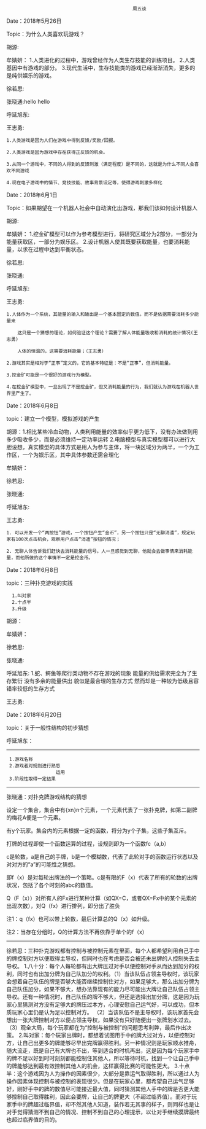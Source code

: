 						                          周五谈

Date：2018年5月26日

Topic：为什么人类喜欢玩游戏？

胡源:

牟婧妍：
      1.人类进化的过程中，游戏曾经作为人类生存技能的训练项目。
      2.人类基因中有游戏的部分。
      3.现代生活中，生存技能类的游戏已经渐渐消失，更多的是纯供娱乐的游戏。

徐若思:

张晓通:hello
hello

呼延旭东:

王志勇:

	1.人类游戏是因为人们在游戏中得到反馈/奖励/回报。
	
	2.人类游戏是因为游戏中存在获得正反馈的机会。
	
	3.从同一个游戏中，不同的人得到的反馈刺激（满足程度）是不同的，这就是为什么不同人会喜欢不同游戏
	
	4.现在电子游戏中的情节、竞技技能、故事背景设定等，使得游戏刺激多样化



Date：2018年6月1日

Topic：如果期望在一个机器人社会中自动演化出游戏，那我们该如何设计机器人


胡源:

牟婧妍：
      1.挖金矿模型可以作为参考模型进行，将研究区域分为2部分，一部分为能量获取区，一部分为娱乐区。
      2.设计机器人使其既要获取能量，也要消耗能量，以求在过程中达到平衡状态。

徐若思:

张晓通:

呼延旭东:

王志勇:

	1.人体作为一个系统，其能量的输入和输出是一个基本固定的数值。而不是依据需要消耗多少能量来
		
		这只是一个猜想的理论，如何验证这个理论？需要了解人体能量吸收和消耗的统计情况(王志勇)
		
		人体的恒温的，这需要消耗能量；（王志勇）
	
	2.游戏其实是相对于“正事”定义的，它的基本特征是：不是“正事”，但消耗能量。
	
	3.挖金矿可能是一个很好的游戏行为模型。
	
	4.在挖金矿模型中，一旦出现了不是挖金矿，但又消耗能量的行为，我们就认为游戏在机器人世界里产生了。


Date：2018年6月8日

topic：建立一个模型，模拟游戏的产生

胡源：1.相比某些冷血动物，人类利用能量的效率似乎更为低下，没有办法做到用多少吸收多少，而是必须维持一定功率运转
     2.电脑模型与真实模型都可以进行大胆设想，真实模型的具体方式是用人为参与主体，将一块区域分为两半，一个为工作区，一个为娱乐区，其中具体参数还需合理化

牟婧妍：

徐若思:

张晓通:

呼延旭东:

王志勇:
	
	1. 可以开发一个“两按钮”游戏，一个按钮产生“金币”，另一个按钮只是“无聊消遣”，规定玩家有100次点击机会，观察用户点击“消遣”按钮的情况；
	
	2. 无聊人体告诉我们赶快去消耗能量的信号。人一旦感觉到无聊，他就会去做事情来消耗能量，而他所做的这个事情不一定是挖金币。
	
	
Date：2018年6月8日

topic：三种扑克游戏的实践

      1.叫对家
      2.十点半
      3.升级

胡源：

牟婧妍：

徐若思:

张晓通:

呼延旭东:
        1.蛇、鳄鱼等爬行类动物不存在游戏的现象   能量的供给需求完全为了生存繁衍  没有多余的能量供出 
	  貌似是最合理的生存方式  然而却是一种较为低级且容错率较低的生存方式
	

王志勇:








	
Date：2018年6月20日

topic：关于一般性结构的初步猜想

呼延旭东：

--------------------------------------------
     1.游戏名称
     2.游戏者对规则进行熟悉
                      运用
     3.阶段性取得一定结果
 -------------------------------------------- -   

张晓通：对扑克牌游戏结构的猜想

设定一个集合，集合中有{xn}n个元素，一个元素代表了一张扑克牌，如第二副牌的梅花A便是一个元素。

有y个玩家。集合内的元素根据一定的函数，将分为y个子集，这些子集互斥。

打牌的过程即使一个函数运算的过程，设规则即为一个函数fc（a,b）

c是轮数，a是自己的手牌，b是一个模糊数，代表了此轮对手的函数运行状态以及对对方的“a”的可能性之猜想。

即f（x）是对每轮出牌法的一个策略。c是有限的F（x）代表了所有的轮数的出牌状况，包括了各个时刻的abc的数值。

Q（F（x））对所有人的Fx进行某种计算（如QX=C，或者QX=Fx中的某个元素的出现次数），对Q（fx）进行排列，即分出了胜负

注1：q（fx）也可以带上轮数，最后计算总的Q（x）如升级。

注2：当存在分组时，Q的计算方法不再依靠于单个的f（x）


-------------------------------------------- -        
 
 徐若思：三种扑克游戏都有控制与被控制元素在里面，每个人都希望利用自己手中的牌控制对方以便取得主导权，但同时也在考虑是否会被还未出牌的人控制失去主导权。
 1.八十分：每个人每轮都有出大牌压过对手以便控制对手从而达到加分的权利，同时也有出加分牌为自己队加分的权利。（1）当该队伍占领主导权时，该玩家会想着自己队伍的牌是否够大能否继续控制住对方，如果足够大，那么出加分牌为自己队伍加分，如果不够大，想办法靠现有的能力尽可能出大牌让自己队伍占领主导权。还有一种情况时，自己队伍的牌不够大，但还是选择出加分牌，这是因为玩家心里猜测对方没有足够大的牌压过本方，心理安慰自己运气好，可以成功，但本质玩家心里仍是认为足以控制对方。
 （2）当该队伍不是主导权时，该玩家首先会想出一张大牌控制对方以便占领主导权，如果没有只好随便出一张牌划水过去。
 （3）观全大局，每个玩家都在为“控制与被控制”的问题思考利弊，最后作出决策。
 2.叫对家：每个玩家出牌时，都想着试图用手中的牌大过对方，以便控制对方，让自己出更多的牌能够尽早出完牌赢得胜利。另一种情况则是玩家顺水推舟，随大流走，既是自己有大牌也不出，等到适合的时机再出，这是因为每个玩家手中的牌不足以好到时时刻刻都能控制住其他人，所以等待时机，找到一个让自己手中的牌能够达到最有效控制其他人的机会，这样赢得比赛的可能性更大。
 3.十点半：这个游戏因为人为操作的因素很少，大部分是靠运气取得胜利，所以通过人为操作因素体现控制与被控制的表现很少。但是在玩家心里，都希望自己运气足够好，刚好手中的牌的数值尽可能接近最大值，同时猜测其他人手中的牌是否更大能够控制自己取得胜利，因此会要牌，让自己的牌更大（不超过临界值）。而对于玩家手中的牌超过临界值，却不然其他人知道，装作若无其事的样子，则同样也是让对手觉得猜测不到自己的情况、控制不到自己的心理提示，以让对手继续摸牌最终也超过临界值的目的。
 


